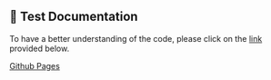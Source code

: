:open_file_folder: Test Documentation
---

To have a better understanding of the code, please click on the [link](https://sumanthbsundar.github.io/discord_chat_bot_test_doc/) provided below.

[Github Pages](https://sumanthbsundar.github.io/discord_chat_bot_test_doc/)